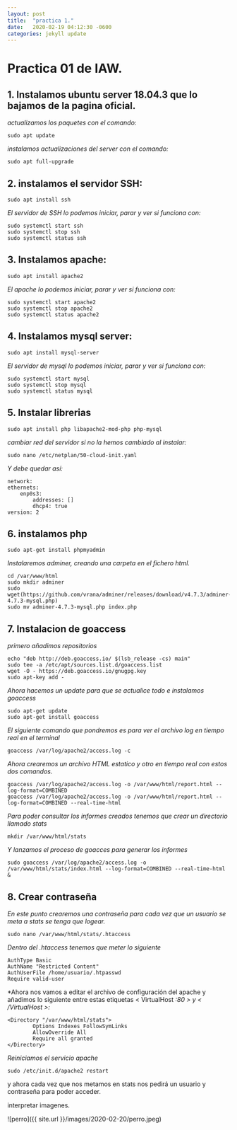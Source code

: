 ```yaml
---
layout: post
title:  "practica 1."
date:   2020-02-19 04:12:30 -0600
categories: jekyll update
---
```


# Practica 01 de IAW.

## 1. Instalamos ubuntu server 18.04.3 que lo bajamos de la pagina oficial.

*actualizamos los paquetes con el comando:*
        
    sudo apt update
     
    

*instalamos actualizaciones del server con el comando:*
    
    sudo apt full-upgrade

## 2. instalamos el servidor SSH:
    
    sudo apt install ssh

*El servidor de SSH lo podemos iniciar, parar y ver si funciona con:*
    
    sudo systemctl start ssh
    sudo systemctl stop ssh
    sudo systemctl status ssh

## 3. Instalamos apache:
    
    sudo apt install apache2

*El apache lo podemos iniciar, parar y ver si funciona con:*

    sudo systemctl start apache2
    sudo systemctl stop apache2
    sudo systemctl status apache2

## 4. Instalamos mysql server:

    sudo apt install mysql-server

*El servidor de mysql lo podemos iniciar, parar y ver si funciona con:*

    sudo systemctl start mysql
    sudo systemctl stop mysql
    sudo systemctl status mysql

## 5. Instalar librerias

    sudo apt install php libapache2-mod-php php-mysql

*cambiar red del servidor si no la hemos cambiado al instalar:*

    sudo nano /etc/netplan/50-cloud-init.yaml
*Y debe quedar así:*

    network:
    ethernets:
        enp0s3:
            addresses: []
            dhcp4: true
    version: 2

## 6. instalamos php

    sudo apt-get install phpmyadmin

*Instalaremos adminer, creando una carpeta en el fichero html.*

    cd /var/www/html
    sudo mkdir adminer
    sudo wget(https://github.com/vrana/adminer/releases/download/v4.7.3/adminer-4.7.3-mysql.php)
    sudo mv adminer-4.7.3-mysql.php index.php

## 7. Instalacion de goaccess
*primero añadimos repositorios*

    echo "deb http://deb.goaccess.io/ $(lsb_release -cs) main"
    sudo tee -a /etc/apt/sources.list.d/goaccess.list
    wget -O - https://deb.goaccess.io/gnugpg.key
    sudo apt-key add -

*Ahora hacemos un update para que se actualice todo e instalamos goaccess*

    sudo apt-get update
    sudo apt-get install goaccess

*El siguiente comando que pondremos es para ver el archivo log en tiempo real en el terminal*

    goaccess /var/log/apache2/access.log -c

*Ahora crearemos un archivo HTML estatico y otro en tiempo real con estos dos comandos.*

    goaccess /var/log/apache2/access.log -o /var/www/html/report.html --log-format=COMBINED
    goaccess /var/log/apache2/access.log -o /var/www/html/report.html --log-format=COMBINED --real-time-html

*Para poder consultar los informes creados tenemos que crear un directorio llamado stats*

    mkdir /var/www/html/stats

*Y lanzamos el proceso de goacces para generar los informes*

    sudo goaccess /var/log/apache2/access.log -o /var/www/html/stats/index.html --log-format=COMBINED --real-time-html &

## 8. Crear contraseña
*En este punto crearemos una contraseña para cada vez que un usuario se meta a stats se tenga que logear.*

    sudo nano /var/www/html/stats/.htaccess

*Dentro del .htaccess tenemos que meter lo siguiente*

    AuthType Basic
    AuthName "Restricted Content"
    AuthUserFile /home/usuario/.htpasswd
    Require valid-user

*Ahora nos vamos a editar el archivo de configuración del apache y añadimos lo siguiente entre estas etiquetas < VirtualHost *:80 > y < /VirtualHost >:*

    <Directory "/var/www/html/stats">
            Options Indexes FollowSymLinks
            AllowOverride All
            Require all granted
    </Directory>

*Reiniciamos el servicio apache*

    sudo /etc/init.d/apache2 restart

y ahora cada vez que nos metamos en stats nos pedirá un usuario y contraseña para poder acceder.

interpretar imagenes.

![perro]({{ site.url }}/images/2020-02-20/perro.jpeg)